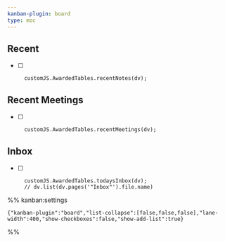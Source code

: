```yaml
---
kanban-plugin: board
type: moc
---
```


## Recent

- [ ] ```dataviewjs
	customJS.AwardedTables.recentNotes(dv);
	```


## Recent Meetings

- [ ] ```dataviewjs
	customJS.AwardedTables.recentMeetings(dv);
	```


## Inbox

- [ ] ```dataviewjs
	customJS.AwardedTables.todaysInbox(dv);
	// dv.list(dv.pages('"Inbox"').file.name)
	```




%% kanban:settings
```
{"kanban-plugin":"board","list-collapse":[false,false,false],"lane-width":400,"show-checkboxes":false,"show-add-list":true}
```
%%